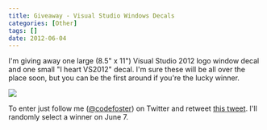 ```yaml
---
title: Giveaway - Visual Studio Windows Decals
categories: [Other]
tags: []
date: 2012-06-04
---
```


I'm giving away one large (8.5" x 11") Visual Studio 2012 logo window decal and one small "I heart VS2012" decal. I'm sure these will be all over the place soon, but you can be the first around if you're the lucky winner.


![](/files/giveawaydecal_01.jpg)

To enter just follow me ([@codefoster](http://www.twitter.com/codefoster)) on Twitter and retweet [this tweet](https://twitter.com/codefoster/status/209811082200625153). I'll randomly select a winner on June 7.
